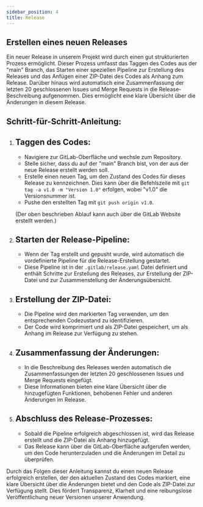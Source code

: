 ```yaml
---
sidebar_position: 4
title: Release
---
```

## Erstellen eines neuen Releases

Ein neuer Release in unserem Projekt wird durch einen gut strukturierten Prozess ermöglicht. Dieser Prozess umfasst das Taggen des Codes aus der "main" Branch, das Starten einer speziellen Pipeline zur Erstellung des Releases und das Anfügen einer ZIP-Datei des Codes als Anhang zum Release. Darüber hinaus wird automatisch eine Zusammenfassung der letzten 20 geschlossenen Issues und Merge Requests in die Release-Beschreibung aufgenommen. Dies ermöglicht eine klare Übersicht über die Änderungen in diesem Release.

## Schritt-für-Schritt-Anleitung:

1. ## Taggen des Codes:
    - Navigiere zur GitLab-Oberfläche und wechsle zum Repository.
    - Stelle sicher, dass du auf der "main" Branch bist, von der aus der neue Release erstellt werden soll.
    - Erstelle einen neuen Tag, um den Zustand des Codes für dieses Release zu kennzeichnen. Dies kann über die Befehlszeile mit `git tag -a v1.0 -m "Version 1.0"` erfolgen, wobei "v1.0" die Versionsnummer ist.
    - Pushe den erstellten Tag mit `git push origin v1.0`.

   (Der oben beschrieben Ablauf kann auch über die GitLab Website erstellt werden.)

2. ## Starten der Release-Pipeline:
    - Wenn der Tag erstellt und gepusht wurde, wird automatisch die vordefinierte Pipeline für die Release-Erstellung gestartet.
    - Diese Pipeline ist in der `.gitlab/release.yaml` Datei definiert und enthält Schritte zur Erstellung des Releases, zur Erstellung der ZIP-Datei und zur Zusammenstellung der Änderungsübersicht.

3. ## Erstellung der ZIP-Datei:
    - Die Pipeline wird den markierten Tag verwenden, um den entsprechenden Codezustand zu identifizieren.
    - Der Code wird komprimiert und als ZIP-Datei gespeichert, um als Anhang im Release zur Verfügung zu stehen.

4. ## Zusammenfassung der Änderungen:
    - In die Beschreibung des Releases werden automatisch die Zusammenfassungen der letzten 20 geschlossenen Issues und Merge Requests eingefügt.
    - Diese Informationen bieten eine klare Übersicht über die hinzugefügten Funktionen, behobenen Fehler und anderen Änderungen im Release.

5. ## Abschluss des Release-Prozesses:
    - Sobald die Pipeline erfolgreich abgeschlossen ist, wird das Release erstellt und die ZIP-Datei als Anhang hinzugefügt.
    - Das Release kann über die GitLab-Oberfläche aufgerufen werden, um den Code herunterzuladen und die Änderungen im Detail zu überprüfen.

Durch das Folgen dieser Anleitung kannst du einen neuen Release erfolgreich erstellen, der den aktuellen Zustand des Codes markiert, eine klare Übersicht über die Änderungen bietet und den Code als ZIP-Datei zur Verfügung stellt. Dies fördert Transparenz, Klarheit und eine reibungslose Veröffentlichung neuer Versionen unserer Anwendung.
